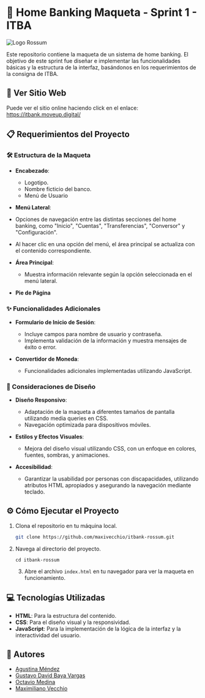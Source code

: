# 🏦 Home Banking Maqueta - Sprint 1 - ITBA

![Logo Rossum](https://itbank.moveup.digital/img/logo.webp)

Este repositorio contiene la maqueta de un sistema de home banking. El objetivo de este sprint fue diseñar e implementar las funcionalidades básicas y la estructura de la interfaz, basándonos en los requerimientos de la consigna de ITBA.

## 🚀 Ver Sitio Web
Puede ver el sitio online haciendo click en el enlace: https://itbank.moveup.digital/

## 📋 Requerimientos del Proyecto

### 🛠️ Estructura de la Maqueta
- **Encabezado**:
  - Logotipo.
  - Nombre ficticio del banco.
  - Menú de Usuario

-  **Menú Lateral**:
  - Opciones de navegación entre las distintas secciones del home banking, como "Inicio", "Cuentas", "Transferencias", "Conversor" y "Configuración".
  - Al hacer clic en una opción del menú, el área principal se actualiza con el contenido correspondiente.

- **Área Principal**:
  - Muestra información relevante según la opción seleccionada en el menú lateral.

- **Pie de Página**

### ✨ Funcionalidades Adicionales
- **Formulario de Inicio de Sesión**:
  - Incluye campos para nombre de usuario y contraseña.
  - Implementa validación de la información y muestra mensajes de éxito o error.

- **Convertidor de Moneda**:
  - Funcionalidades adicionales implementadas utilizando JavaScript.

### 📱 Consideraciones de Diseño
- **Diseño Responsivo**:
  - Adaptación de la maqueta a diferentes tamaños de pantalla utilizando media queries en CSS.
  - Navegación optimizada para dispositivos móviles.

- **Estilos y Efectos Visuales**:
  - Mejora del diseño visual utilizando CSS, con un enfoque en colores, fuentes, sombras, y animaciones.

- **Accesibilidad**:
  - Garantizar la usabilidad por personas con discapacidades, utilizando atributos HTML apropiados y asegurando la navegación mediante teclado.

## ⚙️ Cómo Ejecutar el Proyecto
1. Clona el repositorio en tu máquina local.
   ```bash
   git clone https://github.com/maxivecchio/itbank-rossum.git
    ```
2. Navega al directorio del proyecto.
    ```
    cd itbank-rossum
    ```
    3. Abre el archivo `index.html` en tu navegador para ver la maqueta en funcionamiento.

## 💻 Tecnologías Utilizadas
- **HTML**: Para la estructura del contenido.
- **CSS**: Para el diseño visual y la responsividad.
- **JavaScript**: Para la implementación de la lógica de la interfaz y la interactividad del usuario.

## 👥 Autores
- [Agustina Méndez](https://github.com/aguiita)
- [Gustavo David Baya Vargas](https://github.com/gustavobaya)
- [Octavio Medina](https://github.com/ocmedina)
- [Maximiliano Vecchio](https://github.com/maxivecchio)
